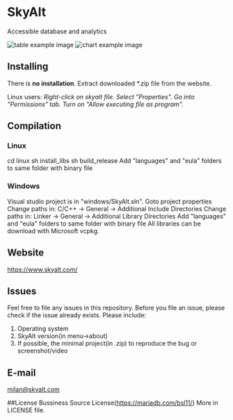 # SkyAlt
Accessible database and analytics

![table example image](https://skyalt.com/screens/table.png)
![chart example image](https://skyalt.com/screens/chart.png)


## Installing
There is **no installation**. Extract downloaded *.zip file from the website.

Linux users: *Right-click on skyalt file. Select "Properties". Go into "Permissions" tab. Turn on "Allow executing file as program".*

## Compilation

### Linux
cd linux
sh install_libs
sh build_release
Add "languages" and "eula" folders to same folder with binary file

### Windows
Visual studio project is in "windows/SkyAlt.sln".
Goto project properties
Change paths in: C/C++ -> General -> Additional Include Directories
Change paths in: Linker -> General -> Additional Library Directories
Add "languages" and "eula" folders to same folder with binary file
All libraries can be download with Microsoft vcpkg.

## Website
https://www.skyalt.com/

## Issues
Feel free to file any issues in this repository. Before you file an issue, please check if the issue already exists. Please include:
1. Operating system
2. SkyAlt version(in menu->about)
3. If possible, the minimal project(in .zip) to reproduce the bug or screenshot/video

## E-mail
milan@skyalt.com

##License
Bussiness Source License(https://mariadb.com/bsl11/)
More in LICENSE file.
